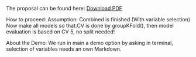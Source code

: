 The proposal can be found here:
[Download PDF](./proposal.pdf)



How to proceed:
Assumption: Combined is finished (With variable selection)
Now make all models so that:CV is done by groupKFold(), then model evaluation is based on CV 5, no split needed!


About the Demo: We run in main a demo option by asking in terminal, selection of variables needs an own Markdown.
